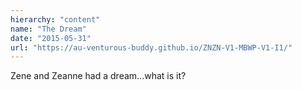 ```yaml
---
hierarchy: "content"
name: "The Dream"
date: "2015-05-31"
url: "https://au-venturous-buddy.github.io/ZNZN-V1-MBWP-V1-I1/"
---
```


Zene and Zeanne had a dream...what is it?
